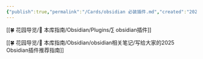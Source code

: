 ```yaml
---
{"publish":true,"permalink":"/Cards/obsidian 必装插件.md","created":"2025-07-11","modified":"2025-07-11","published":"2025-07-12T11:17:59.677+08:00","cssclasses":""}
---
```



[[🍀 花园导览/🧰 本库指南/Obsidian/Plugins/∑ obsidian插件]]

[[🍀 花园导览/🧰 本库指南/Obsidian/obsidian相关笔记/写给大家的2025 Obsidian插件推荐指南]]
